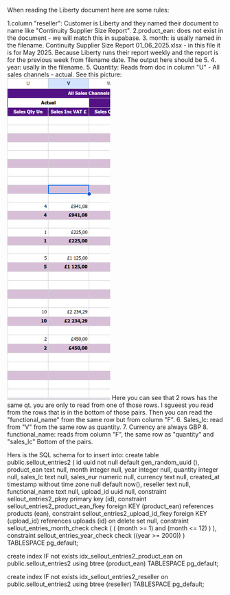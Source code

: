 When reading the Liberty document here are some rules:

1.column "reseller": Customer is Liberty and they named their document to name like "Continuity Supplier Size Report".
2.product_ean: does not exist in the document - we will match this in supabase. 
3. month: is usally named in the filename. Continuity Supplier Size Report 01_06_2025.xlsx - in this file it is for May 2025. Because Liberty runs their report weekly and the report is for the previous week from filename date. The output here should be 5.
4. year: usally in the filename.
5. Quantity: Reads from doc in column "U" - All sales channels - actual. See this picture: ![](test/qt_sales_lc_liberty.png) Here you can see that 2 rows has the same qt. you are only to read from one of those rows. I sgueest you read from the rows that is in the bottom of those pairs. Then you can read the "functional_name" from the same row but from column "F".
6. Sales_lc: read from "V" from the same row as quantity.
7. Currency are always GBP
8. functional_name: reads from column "F", the same row as "quantity" and "sales_lc" Bottom of the pairs.


Hers is the SQL schema for to insert into: 
create table public.sellout_entries2 (
  id uuid not null default gen_random_uuid (),
  product_ean text null,
  month integer null,
  year integer null,
  quantity integer null,
  sales_lc text null,
  sales_eur numeric null,
  currency text null,
  created_at timestamp without time zone null default now(),
  reseller text null,
  functional_name text null,
  upload_id uuid null,
  constraint sellout_entries2_pkey primary key (id),
  constraint sellout_entries2_product_ean_fkey foreign KEY (product_ean) references products (ean),
  constraint sellout_entries2_upload_id_fkey foreign KEY (upload_id) references uploads (id) on delete set null,
  constraint sellout_entries_month_check check (
    (
      (month >= 1)
      and (month <= 12)
    )
  ),
  constraint sellout_entries_year_check check ((year >= 2000))
) TABLESPACE pg_default;

create index IF not exists idx_sellout_entries2_product_ean on public.sellout_entries2 using btree (product_ean) TABLESPACE pg_default;

create index IF not exists idx_sellout_entries2_reseller on public.sellout_entries2 using btree (reseller) TABLESPACE pg_default;